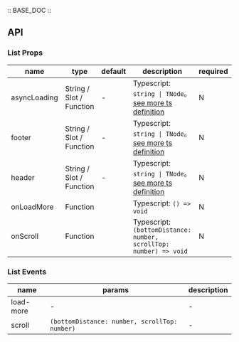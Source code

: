 :: BASE_DOC ::

## API

### List Props

name | type | default | description | required
-- | -- | -- | -- | --
asyncLoading | String / Slot / Function | - | Typescript: `string \| TNode`。[see more ts definition](https://github.com/Tencent/tdesign-mobile-vue/blob/develop/src/common.ts) | N
footer | String / Slot / Function | - | Typescript: `string \| TNode`。[see more ts definition](https://github.com/Tencent/tdesign-mobile-vue/blob/develop/src/common.ts) | N
header | String / Slot / Function | - | Typescript: `string \| TNode`。[see more ts definition](https://github.com/Tencent/tdesign-mobile-vue/blob/develop/src/common.ts) | N
onLoadMore | Function |  | Typescript: `() => void`<br/> | N
onScroll | Function |  | Typescript: `(bottomDistance: number, scrollTop: number) => void`<br/> | N

### List Events

name | params | description
-- | -- | --
load-more | \- | \-
scroll | `(bottomDistance: number, scrollTop: number)` | \-
